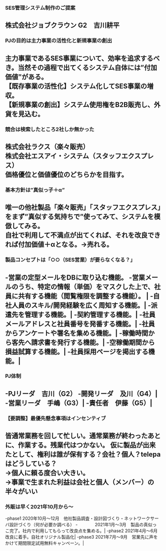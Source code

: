 ### SES管理システム制作のご提案

株式会社ジョブクラウン
G2　吉川耕平<br>
---
### PJの目的は主力事業の活性化と新規事業の創出
主力事業であるSES事業について、効率を追求するべき。当然その過程で出てくるシステム自体には”付加価値”がある。<br>
【既存事業の活性化】システム化してSES事業の増収。<br>
【新規事業の創出】システム使用権をB2B販売し、外貨を見込む。<br>
---
### 競合は検索したところ2社しか無かった
株式会社ラクス（楽々販売）<br>
株式会社エスアイ・システム（スタッフエクスプレス）<br>
価格優位と価値優位のどちらかを目指す。<br>
---
### 基本方針は”真似っ子＋α”
唯一の他社製品「楽々販売」「スタッフエクスプレス」をまず”真似する気持ちで”使ってみて、システムを模倣してみる。<br>
自社で利用して不満点が出てくれば、それを改良できれば付加価値＋αとなる。→売れる。<br>
---
### 製品コンセプトは「○○（SES営業）が要らなくなる？」
-営業の定型メールをDBに取り込む機能。
-営業メールのうち、特定の情報（単価）をマスクした上で、社員に共有する機能（閲覧権限を調整する機能）。 |
-自社人員のスキル/開発経験を広く周知する機能。|
-派遣先を管理する機能。|
-契約管理する機能。|
-社員メールアドレスと社員番号を発番する機能。|
-社員からアンケートや署名を集める機能。|
-稼働時間から客先へ請求書を発行する機能。|
-空稼働期間から損益試算する機能。|
-社員採用ページを掲出する機能。|
---
### PJ体制
-PJリーダ　吉川（G2）
-開発リーダ　及川（G4）|
-営業リーダ　手嶋（G3）|
-責任者　伊藤（G5）|
---
### 【要調整】最優先懸念事項はインセンティブ
皆通常業務を回して忙しい。通常業務が終わったあとに、作業する。残業代はつかない。
仮に製品が出来たとして、権利は誰が保有する？会社？個人？telepaはどうしている？<br>
→個人に頼る度合い大きい。<br>
→事業で生まれた利益は会社と個人（メンバー）の半々がいい<br>
---
### 外販は早く2021年10月から〜
-phase1 2020年10月〜12月　他社製品調査・設計図づくり・ネットワークサーバ設計づくり（何が必要か調べる）
-　　　　2021年1月〜3月　製品の真似っこ完了。社内で利用してもらって改良点を集める。|
-phase2 2021年4月〜6月　改良に着手。自社オリジナル製品化|
-phase3 2021年7月〜9月　営業先に声をかけて期間限定試用無料キャンペーン。|
